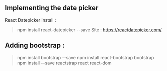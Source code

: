 

## Implementing the date picker
React Datepicker install : 
> npm install react-datepicker --save
Site : https://reactdatepicker.com/

## Adding bootstrap : 
> npm install bootstrap --save
> npm install react-bootstrap bootstrap
> npm install --save reactstrap react react-dom